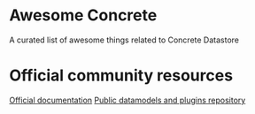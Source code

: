# Awesome Concrete

A curated list of awesome things related to Concrete Datastore

# Official community resources

[Official documentation](https://concrete-datastore.netsach.org/)
[Public datamodels and plugins repository](https://github.com/Netsach/concrete-community/)

